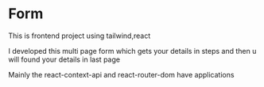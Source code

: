 <h1> Form</h1>
<p>This is frontend project using tailwind,react</p>
<p> I developed this multi page form which gets your details in steps and then u will found your details in last page</p>
<p>Mainly the react-context-api and react-router-dom have applications</p>

